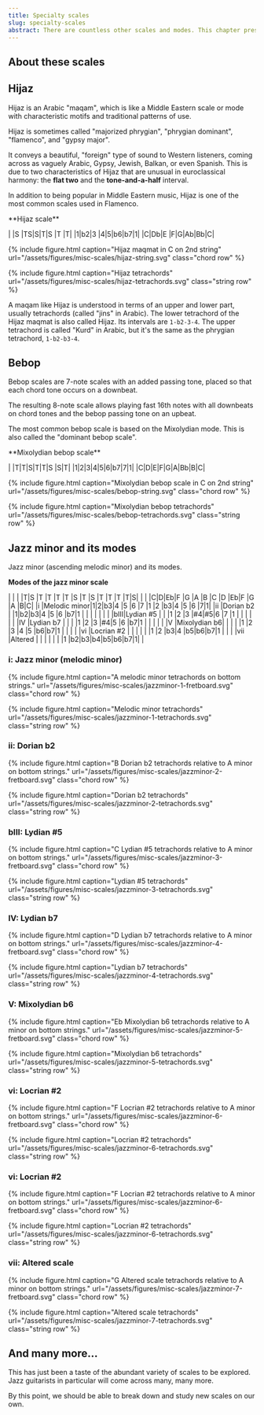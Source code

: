 ```yaml
---
title: Specialty scales
slug: specialty-scales
abstract: There are countless other scales and modes. This chapter presents a few of the more interesting ones used in jazz and non-Western styles. 
---
```


## About these scales

## Hijaz

Hijaz is an Arabic "maqam",
which is like a Middle Eastern scale or mode with characteristic motifs and traditional patterns of use.

Hijaz is sometimes called "majorized phrygian", "phrygian dominant", "flamenco", and "gypsy major".

It conveys a beautiful, "foreign" type of sound to Western listeners,
coming across as vaguely Arabic, Gypsy, Jewish, Balkan, or even Spanish.
This is due to two characteristics of Hijaz that are unusual in euroclassical harmony:
the **flat two** and the **tone-and-a-half** interval.

In addition to being popular in Middle Eastern music,
Hijaz is one of the most common scales used in Flamenco.

<div class="table-wrapper" markdown="block">
**Hijaz scale**

| |S |TS|S|T|S |T |T|
|1|b2|3 |4|5|b6|b7|1|
|C|Db|E |F|G|Ab|Bb|C|

</div>

{% include figure.html
    caption="Hijaz maqmat in C on 2nd string"
    url="/assets/figures/misc-scales/hijaz-string.svg"
    class="chord row"
%}

{% include figure.html
    caption="Hijaz tetrachords"
    url="/assets/figures/misc-scales/hijaz-tetrachords.svg"
    class="string row"
%}

A maqam like Hijaz is understood in terms of an upper and lower part,
usually tetrachords (called "jins" in Arabic). 
The lower tetrachord of the Hijaz maqmat is also called Hijaz.
Its intervals are `1-b2-3-4`.
The upper tetrachord is called "Kurd" in Arabic,
but it's the same as the phrygian tetrachord, `1-b2-b3-4`.


## Bebop

Bebop scales are 7-note scales with an added passing tone,
placed so that each chord tone occurs on a downbeat.

The resulting 8-note scale allows playing fast 16th notes with all downbeats on chord tones and the bebop passing tone on an upbeat.

The most common bebop scale is based on the Mixolydian mode.
This is also called the "dominant bebop scale".

<div class="table-wrapper" markdown="block">
**Mixolydian bebop scale**

| |T|T|S|T|T|S |S|T|
|1|2|3|4|5|6|b7|7|1|
|C|D|E|F|G|A|Bb|B|C|

</div>

{% include figure.html
    caption="Mixolydian bebop scale in C on 2nd string"
    url="/assets/figures/misc-scales/bebop-string.svg"
    class="chord row"
%}

{% include figure.html
    caption="Mixolydian bebop tetrachords"
    url="/assets/figures/misc-scales/bebop-tetrachords.svg"
    class="string row"
%}


## Jazz minor and its modes

Jazz minor (ascending melodic minor) and its modes.

**Modes of the jazz minor scale**

<div class="table-wrapper" markdown="block">

|    |             | |T|S |T |T |T |T |S |T |S |T |T |T |T|S|
|    |             |C|D|Eb|F |G |A |B |C |D |Eb|F |G |A |B|C|
|i   |Melodic minor|1|2|b3|4 |5 |6 |7 |1 |2 |b3|4 |5 |6 |7|1|
|ii  |Dorian b2    | |1|b2|b3|4 |5 |6 |b7|1 |  |  |  |  | | |
|bIII|Lydian #5    | | |1 |2 |3 |#4|#5|6 |7 |1 |  |  |  | | |
|IV  |Lydian b7    | | |  |1 |2 |3 |#4|5 |6 |b7|1 |  |  | | |
|V   |Mixolydian b6| | |  |  |1 |2 |3 |4 |5 |b6|b7|1 |  | | |
|vi  |Locrian #2   | | |  |  |  |1 |2 |b3|4 |b5|b6|b7|1 | | |
|vii |Altered      | | |  |  |  |  |1 |b2|b3|b4|b5|b6|b7|1| |

</div>

### i: Jazz minor (melodic minor)

{% include figure.html
    caption="A melodic minor tetrachords on bottom strings."
    url="/assets/figures/misc-scales/jazzminor-1-fretboard.svg"
    class="chord row"
%}

{% include figure.html
    caption="Melodic minor tetrachords"
    url="/assets/figures/misc-scales/jazzminor-1-tetrachords.svg"
    class="string row"
%}

### ii: Dorian b2

{% include figure.html
    caption="B Dorian b2 tetrachords relative to A minor on bottom strings."
    url="/assets/figures/misc-scales/jazzminor-2-fretboard.svg"
    class="chord row"
%}

{% include figure.html
    caption="Dorian b2 tetrachords"
    url="/assets/figures/misc-scales/jazzminor-2-tetrachords.svg"
    class="string row"
%}

### bIII: Lydian #5

{% include figure.html
    caption="C Lydian #5 tetrachords relative to A minor on bottom strings."
    url="/assets/figures/misc-scales/jazzminor-3-fretboard.svg"
    class="chord row"
%}

{% include figure.html
    caption="Lydian #5 tetrachords"
    url="/assets/figures/misc-scales/jazzminor-3-tetrachords.svg"
    class="string row"
%}

### IV: Lydian b7

{% include figure.html
    caption="D Lydian b7 tetrachords relative to A minor on bottom strings."
    url="/assets/figures/misc-scales/jazzminor-4-fretboard.svg"
    class="chord row"
%}

{% include figure.html
    caption="Lydian b7 tetrachords"
    url="/assets/figures/misc-scales/jazzminor-4-tetrachords.svg"
    class="string row"
%}

### V: Mixolydian b6

{% include figure.html
    caption="Eb Mixolydian b6 tetrachords relative to A minor on bottom strings."
    url="/assets/figures/misc-scales/jazzminor-5-fretboard.svg"
    class="chord row"
%}

{% include figure.html
    caption="Mixolydian b6 tetrachords"
    url="/assets/figures/misc-scales/jazzminor-5-tetrachords.svg"
    class="string row"
%}

### vi: Locrian #2

{% include figure.html
    caption="F Locrian #2 tetrachords relative to A minor on bottom strings."
    url="/assets/figures/misc-scales/jazzminor-6-fretboard.svg"
    class="chord row"
%}

{% include figure.html
    caption="Locrian #2 tetrachords"
    url="/assets/figures/misc-scales/jazzminor-6-tetrachords.svg"
    class="string row"
%}

### vi: Locrian #2

{% include figure.html
    caption="F Locrian #2 tetrachords relative to A minor on bottom strings."
    url="/assets/figures/misc-scales/jazzminor-6-fretboard.svg"
    class="chord row"
%}

{% include figure.html
    caption="Locrian #2 tetrachords"
    url="/assets/figures/misc-scales/jazzminor-6-tetrachords.svg"
    class="string row"
%}

### vii: Altered scale

{% include figure.html
    caption="G Altered scale tetrachords relative to A minor on bottom strings."
    url="/assets/figures/misc-scales/jazzminor-7-fretboard.svg"
    class="chord row"
%}

{% include figure.html
    caption="Altered scale tetrachords"
    url="/assets/figures/misc-scales/jazzminor-7-tetrachords.svg"
    class="string row"
%}

## And many more...

This has just been a taste of the abundant variety of scales to be explored.
Jazz guitarists in particular will come across many, many more.

By this point,
we should be able to break down and study new scales on our own.
